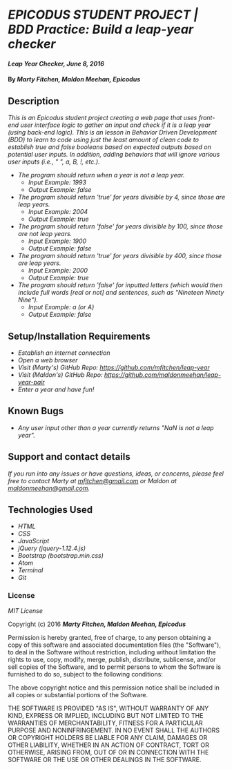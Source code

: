 # _EPICODUS STUDENT PROJECT | BDD Practice: Build a leap-year checker_

#### _Leap Year Checker, June 8, 2016_

#### By _**Marty Fitchen, Maldon Meehan, Epicodus**_

## Description

_This is an Epicodus student project creating a web page that uses front-end user interface logic to gather an input and check if it is a leap year (using back-end logic). This is an lesson in Behavior Driven Development (BDD) to learn to code using just the least amount of clean code to establish true and false booleans based on expected outputs based on potential user inputs. In addition, adding behaviors that will ignore various user inputs (i.e., " ", a, B, !, etc.)._

* _The program should return when a year is not a leap year._
  * _Input Example: 1993_
  * _Output Example: false_
* _The program should return 'true' for years divisible by 4, since those are leap years._
  * _Input Example: 2004_
  * _Output Example: true_
* _The program should return 'false' for years divisible by 100, since those are not leap years._
  * _Input Example: 1900_
  * _Output Example: false_
* _The program should return 'true' for years divisible by 400, since those are leap years._
  * _Input Example: 2000_
  * _Output Example: true_
* _The program should return 'false' for inputted letters (which would then include full words [real or not] and sentences, such as "Nineteen Ninety Nine")._
    * _Input Example: a (or A)_
    * _Output Example: false_

## Setup/Installation Requirements

* _Establish an internet connection_
* _Open a web browser_
* _Visit (Marty's) GitHub Repo: <a href="https://github.com/mfitchen/leap-year">https://github.com/mfitchen/leap-year</a>_
* _Visit (Maldon's) GitHub Repo: <a href="https://github.com/maldonmeehan/leap-year-pair">https://github.com/maldonmeehan/leap-year-pair</a>_
* _Enter a year and have fun!_

## Known Bugs

* _Any user input other than a year currently returns "NaN is not a leap year"._

## Support and contact details

_If you run into any issues or have questions, ideas, or concerns, please feel free to contact Marty at <a href="mailto:mfitchen@gmail.com">mfitchen@gmail.com</a> or Maldon at <a href="mailto:maldonmeehan@gmail.com">maldonmeehan@gmail.com</a>._

## Technologies Used

* _HTML_
* _CSS_
* _JavaScript_
* _jQuery (jquery-1.12.4.js)_
* _Bootstrap (bootstrap.min.css)_
* _Atom_
* _Terminal_
* _Git_

### License

*MIT License*

Copyright (c) 2016 **_Marty Fitchen, Maldon Meehan, Epicodus_**

Permission is hereby granted, free of charge, to any person obtaining a copy of this software and associated documentation files (the "Software"), to deal in the Software without restriction, including without limitation the rights to use, copy, modify, merge, publish, distribute, sublicense, and/or sell copies of the Software, and to permit persons to whom the Software is furnished to do so, subject to the following conditions:

The above copyright notice and this permission notice shall be included in all copies or substantial portions of the Software.

THE SOFTWARE IS PROVIDED "AS IS", WITHOUT WARRANTY OF ANY KIND, EXPRESS OR IMPLIED, INCLUDING BUT NOT LIMITED TO THE WARRANTIES OF MERCHANTABILITY, FITNESS FOR A PARTICULAR PURPOSE AND NONINFRINGEMENT. IN NO EVENT SHALL THE AUTHORS OR COPYRIGHT HOLDERS BE LIABLE FOR ANY CLAIM, DAMAGES OR OTHER LIABILITY, WHETHER IN AN ACTION OF CONTRACT, TORT OR OTHERWISE, ARISING FROM, OUT OF OR IN CONNECTION WITH THE SOFTWARE OR THE USE OR OTHER DEALINGS IN THE SOFTWARE.
